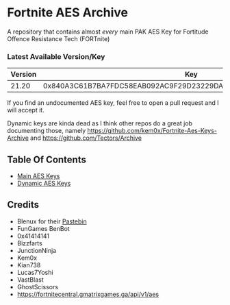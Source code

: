 # Fortnite AES Archive
A repository that contains almost *every* main PAK AES Key for Fortitude Offence Resistance Tech (FORTnite)

### Latest Available Version/Key
| Version | Key |
|---------|-----|
| 21.20   | 0x840A3C61B7BA7FDC58EAB092AC9F29D23229DA63C417F2F0ADD69F30F1B6980D |

If you find an undocumented AES key, feel free to open a pull request and I will accept it.

Dynamic keys are kinda dead as I think other repos do a great job documenting those, namely https://github.com/kem0x/Fortnite-Aes-Keys-Archive and https://github.com/Tectors/Archive

## Table Of Contents
- [Main AES Keys](https://github.com/dippyshere/fortnite-aes-archive/tree/master/archive/main.md)
- [Dynamic AES Keys](https://github.com/dippyshere/fortnite-aes-archive/tree/master/archive/dynamic)

## Credits
- Blenux for their [Pastebin](https://pastebin.com/raw/SCWdTWbj)
- FunGames BenBot
- 0x41414141
- Bizzfarts
- JunctionNinja
- Kem0x
- Kian738
- Lucas7Yoshi
- VastBlast
- GhostScissors
- https://fortnitecentral.gmatrixgames.ga/api/v1/aes
